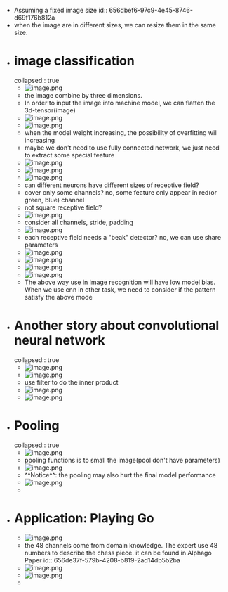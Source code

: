 - Assuming a fixed image size
  id:: 656dbef6-97c9-4e45-8746-d69f176b812a
- when the image are in different sizes, we can resize them in the same size.
- # image classification
  collapsed:: true
	- ![image.png](../assets/image_1701691563803_0.png)
	- the image combine by three dimensions.
	- In order to input the image into machine model, we can flatten the 3d-tensor(image)
	- ![image.png](../assets/image_1701691650500_0.png)
	- ![image.png](../assets/image_1701691673228_0.png)
	- when the model weight increasing, the possibility of overfitting will increasing
	- maybe we don't need to use fully connected network, we just need to extract some special feature
	- ![image.png](../assets/image_1701691793710_0.png)
	- ![image.png](../assets/image_1701691853948_0.png)
	- ![image.png](../assets/image_1701697825475_0.png)
	- can different neurons have different sizes of receptive field?
	- cover only some channels? no, some feature only appear in red(or green, blue) channel
	- not square receptive field?
	- ![image.png](../assets/image_1701697991649_0.png)
	- consider all channels, stride, padding
	- ![image.png](../assets/image_1701698108748_0.png)
	- each receptive field needs a "beak" detector? no, we can use share parameters
	- ![image.png](../assets/image_1701698245621_0.png)
	- ![image.png](../assets/image_1701698395770_0.png)
	- ![image.png](../assets/image_1701692693397_0.png)
	- ![image.png](../assets/image_1701698855402_0.png)
	- The above way use in image recognition will have low model bias. When we use cnn in other task, we need to consider if the pattern satisfy the above mode
- # Another story about convolutional neural network
  collapsed:: true
	- ![image.png](../assets/image_1701699104213_0.png)
	- ![image.png](../assets/image_1701699475087_0.png)
	- use filter to do the inner product
	- ![image.png](../assets/image_1701699718693_0.png)
	- ![image.png](../assets/image_1701699941499_0.png)
- # Pooling
  collapsed:: true
	- ![image.png](../assets/image_1701700121346_0.png)
	- pooling functions is to small the image(pool don't have parameters)
	- ![image.png](../assets/image_1701700178757_0.png)
	- ^^Notice^^: the pooling may also hurt the final model performance
	- ![image.png](../assets/image_1701700272813_0.png)
	-
- # Application: Playing Go
	- ![image.png](../assets/image_1701700477904_0.png)
	- the 48 channels come from domain knowledge. The expert use 48 numbers to describe the chess piece. it can be found in Alphago Paper
	  id:: 656de37f-579b-4208-b819-2ad14db5b2ba
	- ![image.png](../assets/image_1701700719793_0.png)
	- ![image.png](../assets/image_1701700794740_0.png)
	-